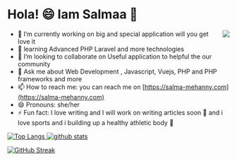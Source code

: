 # Hola! 😄  Iam Salmaa 👋


<img src="https://g.top4top.io/p_1675zr2pm1.jpg" align="right">

 

 - 🔭 I’m currently working on big and special application will you get love it  
- 🌱 learning Advanced PHP Laravel and more technologies  
- 👯 I’m looking to collaborate on Useful application to helpful the our community
- 💬 Ask me about Web Development , Javascript, Vuejs, PHP and PHP frameworks and more  
- 📫 How to reach me: you can reach me on [https://salma-mehanny.com](https://salma-mehanny.com) 
- 😄 Pronouns: she/her
- ⚡ Fun fact: I love writing and I will work on writing articles soon :blue_book:
   and i love sports and i building up  a healthy athletic body 🌱 



[ ![Top Langs](https://github-readme-stats.vercel.app/api/top-langs/?username=salmazz&layout=compact)
![github stats](https://github-readme-stats.vercel.app/api?username=salmazz )](https://github-readme-stats.vercel.app/api/top-langs/?username=salmazz)

 [![GitHub Streak](https://streak-stats.demolab.com/?user=salmazz)](https://git.io/streak-stats)
